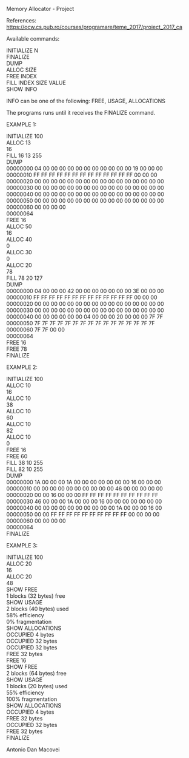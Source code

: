 Memory Allocator - Project  
  
References: https://ocw.cs.pub.ro/courses/programare/teme_2017/proiect_2017_ca  
  
Available commands:  
  
INITIALIZE N  
FINALIZE  
DUMP  
ALLOC SIZE  
FREE INDEX  
FILL INDEX SIZE VALUE  
SHOW INFO  

INFO can be one of the following: FREE, USAGE, ALLOCATIONS    

The programs runs until it receives the FINALIZE command.    

EXAMPLE 1:  

INITIALIZE 100  
ALLOC 13  
16  
FILL 16 13 255  
DUMP  
00000000	04 00 00 00 00 00 00 00 00 00 00 00 19 00 00 00  
00000010	FF FF FF FF FF FF FF FF FF FF FF FF FF 00 00 00  
00000020	00 00 00 00 00 00 00 00 00 00 00 00 00 00 00 00  
00000030	00 00 00 00 00 00 00 00 00 00 00 00 00 00 00 00  
00000040	00 00 00 00 00 00 00 00 00 00 00 00 00 00 00 00  
00000050	00 00 00 00 00 00 00 00 00 00 00 00 00 00 00 00  
00000060	00 00 00 00  
00000064  
FREE 16  
ALLOC 50  
16  
ALLOC 40  
0  
ALLOC 30  
0  
ALLOC 20  
78  
FILL 78 20 127  
DUMP  
00000000	04 00 00 00 42 00 00 00 00 00 00 00 3E 00 00 00   
00000010	FF FF FF FF FF FF FF FF FF FF FF FF FF 00 00 00   
00000020	00 00 00 00 00 00 00 00 00 00 00 00 00 00 00 00   
00000030	00 00 00 00 00 00 00 00 00 00 00 00 00 00 00 00   
00000040	00 00 00 00 00 00 04 00 00 00 20 00 00 00 7F 7F  
00000050	7F 7F 7F 7F 7F 7F 7F 7F 7F 7F 7F 7F 7F 7F 7F 7F   
00000060	7F 7F 00 00   
00000064  
FREE 16  
FREE 78  
FINALIZE  
  
EXAMPLE 2:  
  
INITIALIZE 100  
ALLOC 10  
16  
ALLOC 10  
38  
ALLOC 10  
60  
ALLOC 10  
82  
ALLOC 10  
0  
FREE 16  
FREE 60  
FILL 38 10 255  
FILL 82 10 255  
DUMP  
00000000	1A 00 00 00 1A 00 00 00 00 00 00 00 16 00 00 00   
00000010	00 00 00 00 00 00 00 00 00 00 46 00 00 00 00 00  
00000020	00 00 16 00 00 00 FF FF FF FF FF FF FF FF FF FF  
00000030	46 00 00 00 1A 00 00 00 16 00 00 00 00 00 00 00   
00000040	00 00 00 00 00 00 00 00 00 00 1A 00 00 00 16 00  
00000050	00 00 FF FF FF FF FF FF FF FF FF FF 00 00 00 00   
00000060	00 00 00 00   
00000064  
FINALIZE  
  
EXAMPLE 3:  
  
INITIALIZE 100  
ALLOC 20  
16  
ALLOC 20  
48  
SHOW FREE  
1 blocks (32 bytes) free  
SHOW USAGE  
2 blocks (40 bytes) used  
58% efficiency  
0% fragmentation  
SHOW ALLOCATIONS  
OCCUPIED 4 bytes  
OCCUPIED 32 bytes  
OCCUPIED 32 bytes  
FREE 32 bytes  
FREE 16  
SHOW FREE  
2 blocks (64 bytes) free  
SHOW USAGE  
1 blocks (20 bytes) used  
55% efficiency  
100% fragmentation  
SHOW ALLOCATIONS  
OCCUPIED 4 bytes  
FREE 32 bytes  
OCCUPIED 32 bytes  
FREE 32 bytes  
FINALIZE  
  
  
Antonio Dan Macovei  


